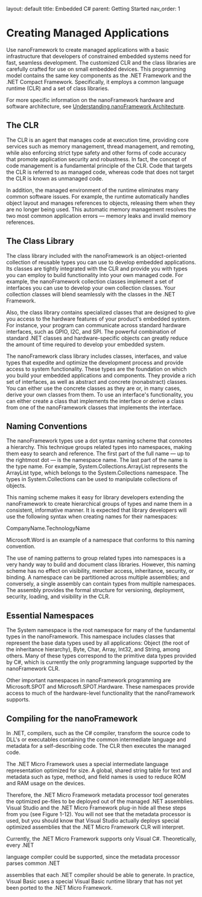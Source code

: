 layout: default
title: Embedded C#
parent: Getting Started
nav_order: 1

# **Creating Managed Applications**

Use nanoFramework to create managed applications with a basic infrastructure that developers of constrained embedded systems need for fast, seamless development. The customized CLR and the class libraries are carefully crafted for use on small embedded devices. This programming model contains the same key components as the .NET Framework and the .NET Compact Framework. Specifically, it employs a common language runtime (CLR) and a set of class libraries.

For more specific information on the nanoFramework hardware and software architecture, see [Understanding nanoFramework Architecture](https://docs.microsoft.com/en-us/previous-versions/windows/embedded/jj646623(v=vs.102)).

## **The CLR**

The CLR is an agent that manages code at execution time, providing core services such as memory management, thread management, and remoting, while also enforcing strict type safety and other forms of code accuracy that promote application security and robustness. In fact, the concept of code management is a fundamental principle of the CLR. Code that targets the CLR is referred to as managed code, whereas code that does not target the CLR is known as unmanaged code.

In addition, the managed environment of the runtime eliminates many common software issues. For example, the runtime automatically handles object layout and manages references to objects, releasing them when they are no longer being used. This automatic memory management resolves the two most common application errors — memory leaks and invalid memory references.

## **The Class Library**

The class library included with the nanoFramework is an object-oriented collection of reusable types you can use to develop embedded applications. Its classes are tightly integrated with the CLR and provide you with types you can employ to build functionality into your own managed code. For example, the nanoFramework collection classes implement a set of interfaces you can use to develop your own collection classes. Your collection classes will blend seamlessly with the classes in the .NET Framework.

Also, the class library contains specialized classes that are designed to give you access to the hardware features of your product's embedded system. For instance, your program can communicate across standard hardware interfaces, such as GPIO, I2C, and SPI. The powerful combination of standard .NET classes and hardware-specific objects can greatly reduce the amount of time required to develop your embedded system.

The nanoFramework class library includes classes, interfaces, and value types that expedite and optimize the development process and provide access to system functionality. These types are the foundation on which you build your embedded applications and components. They provide a rich set of interfaces, as well as abstract and concrete (nonabstract) classes. You can either use the concrete classes as they are or, in many cases, derive your own classes from them. To use an interface's functionality, you can either create a class that implements the interface or derive a class from one of the nanoFramework classes that implements the interface.

## **Naming Conventions**

The nanoFramework types use a dot syntax naming scheme that connotes a hierarchy. This technique groups related types into namespaces, making them easy to search and reference. The first part of the full name — up to the rightmost dot — is the namespace name. The last part of the name is the type name. For example, System.Collections.ArrayList represents the ArrayList type, which belongs to the System.Collections namespace. The types in System.Collections can be used to manipulate collections of objects.

This naming scheme makes it easy for library developers extending the nanoFramework to create hierarchical groups of types and name them in a consistent, informative manner. It is expected that library developers will use the following syntax when creating names for their namespaces:

CompanyName.TechnologyName

Microsoft.Word is an example of a namespace that conforms to this naming convention.

The use of naming patterns to group related types into namespaces is a very handy way to build and document class libraries. However, this naming scheme has no effect on visibility, member access, inheritance, security, or binding. A namespace can be partitioned across multiple assemblies; and conversely, a single assembly can contain types from multiple namespaces. The assembly provides the formal structure for versioning, deployment, security, loading, and visibility in the CLR.

## **Essential Namespaces**

The System namespace is the root namespace for many of the fundamental types in the nanoFramework. This namespace includes classes that represent the base data types used by all applications: Object (the root of the inheritance hierarchy), Byte, Char, Array, Int32, and String, among others. Many of these types correspond to the primitive data types provided by C#, which is currently the only programming language supported by the nanoFramework CLR.

Other important namespaces in nanoFramework programming are Microsoft.SPOT and Microsoft.SPOT.Hardware. These namespaces provide access to much of the hardware-level functionality that the nanoFramework supports.

## Compiling for the nanoFramework



In .NET, compilers, such as the C# compiler, transform the source code to DLL's or executables containing the common intermediate language and metadata for a self-describing code. The CLR then executes the managed code. 

The .NET Micro Framework uses a special intermediate language representation optimized for size. A global, shared string table for text and metadata such as type, method, and field names is used to reduce ROM and RAM usage on the devices. 

Therefore, the .NET Micro Framework metadata processor tool generates the optimized pe-files to be deployed out of the managed .NET assemblies. Visual Studio and the .NET Micro Framework plug-in hide all these steps from you (see Figure 1-12). You will not see that the metadata processor is used, but you should know that Visual Studio actually deploys special optimized assemblies that the .NET Micro Framework CLR will interpret. 

Currently, the .NET Micro Framework supports only Visual C#. Theoretically, every .NET 

language compiler could be supported, since the metadata processor parses common .NET 

assemblies that each .NET compiler should be able to generate. In practice, Visual Basic uses a special Visual Basic runtime library that has not yet been ported to the .NET Micro Framework. 